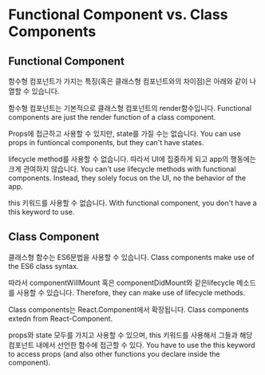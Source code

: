 # Functional Component vs. Class Components

## Functional Component
함수형 컴포넌트가 가지는 특징(혹은 클래스형 컴포넌트와의 차이점)은 아래와 같이 나열할 수 있습니다.

함수형 컴포넌트는 기본적으로 클래스형 컴포넌트의 render함수입니다.
Functional components are just the render function of a class component.

Props에 접근하고 사용할 수 있지만, state를 가질 수는 없습니다.
You can use props in funtioncal components, but they can't have states.

lifecycle method를 사용할 수 없습니다. 따라서 UI에 집중하게 되고 app의 행동에는 크게 관여하지 않습니다.
You can't use lifecycle methods with functional components. Instead, they solely focus on the UI, no the behavior of the app.

this 키워드를 사용할 수 없습니다.
With functional component, you don't have a this keyword to use.

## Class Component
클래스형 함수는 ES6문법을 사용할 수 있습니다.
Class components make use of the ES6 class syntax.

따라서 componentWillMount 혹은 componentDidMount와 같은lifecycle 메소드를 사용할 수 있습니다.
Therefore, they can make use of lifecycle methods.

Class components는 React.Component에서 확장됩니다.
Class components extedn from React-Component.

props와 state 모두를 가지고 사용할 수 있으며, this 키워드를 사용해서 그들과 해당 컴포넌트 내에서 선언한 함수에 접근할 수 있다.
You have to use the this keyword to access props (and also other functions you declare inside the component).
